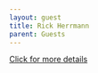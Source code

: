 ```yaml
---
layout: guest
title: Rick Herrmann
parent: Guests
---
```



<div class="badge-base LI-profile-badge" data-locale="en_US" data-size="medium" data-theme="light" data-type="VERTICAL" data-vanity="rickaherrmann" data-version="v1"><a class="badge-base__link LI-simple-link" href="https://www.linkedin.com/in/rickaherrmann?trk=profile-badge">Click for more details</a></div>


